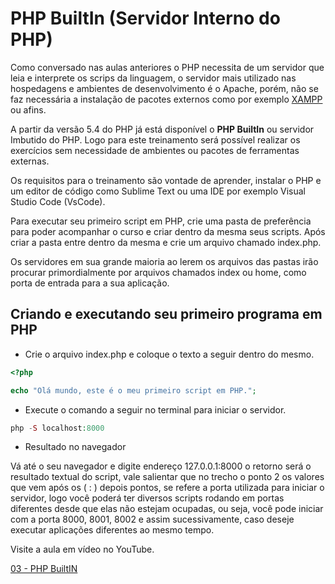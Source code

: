 # PHP BuiltIn (Servidor Interno do PHP)

Como conversado nas aulas anteriores o PHP necessita de um servidor que leia e interprete os scrips da linguagem, o servidor mais utilizado nas hospedagens e ambientes de desenvolvimento é o Apache, porém, não se faz necessária a instalação de pacotes externos como por exemplo [XAMPP](https://www.apachefriends.org/pt_br/index.html) ou afins.

A partir da versão 5.4 do PHP já está disponível o **PHP BuiltIn** ou servidor Imbutido do PHP. Logo para este treinamento será possível realizar os exercícios sem necessidade de ambientes ou pacotes de ferramentas externas.

Os requisitos para o treinamento são vontade de aprender, instalar o PHP e um editor de código como Sublime Text ou uma IDE por exemplo Visual Studio Code (VsCode).

Para executar seu primeiro script em PHP, crie uma pasta de preferência para poder acompanhar o curso e criar dentro da mesma seus scripts. Após criar a pasta entre dentro da mesma e crie um arquivo chamado index.php.

Os servidores em sua grande maioria ao lerem os arquivos das pastas irão procurar primordialmente por arquivos chamados index ou home, como porta de entrada para a sua aplicação.

## Criando e executando seu primeiro programa em PHP

- Crie o arquivo index.php e coloque o texto a seguir dentro do mesmo.

```php
<?php

echo "Olá mundo, este é o meu primeiro script em PHP.";
```

- Execute o comando a seguir no terminal para iniciar o servidor.

```php
php -S localhost:8000
```

- Resultado no navegador

Vá até o seu navegador e digite  endereço 127.0.0.1:8000 o retorno será o resultado textual do script, vale salientar que no trecho o ponto 2 os valores que vem após os ( : ) depois pontos, se refere a porta utilizada para iniciar o servidor, logo você poderá ter diversos scripts rodando em portas diferentes desde que elas não estejam ocupadas, ou seja, você pode iniciar com a porta 8000, 8001, 8002 e assim sucessivamente, caso deseje executar aplicações diferentes ao mesmo tempo.

Visite a aula em vídeo no YouTube.

[03 - PHP BuiltIN](https://www.youtube.com/watch?v=IyN2dPgmGJI)
